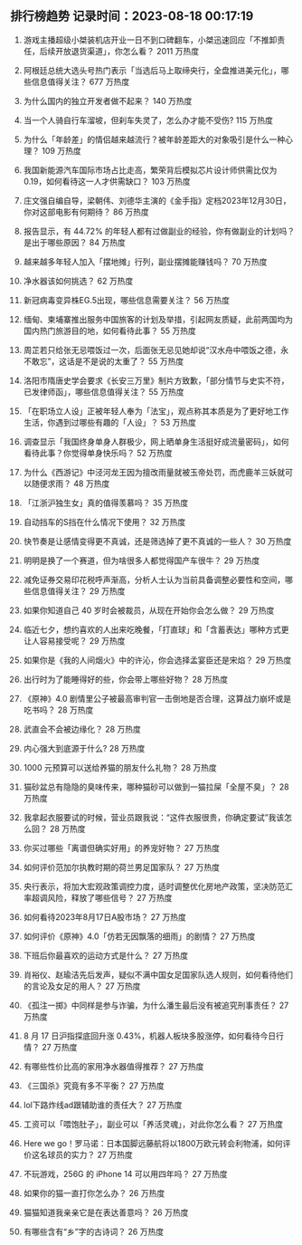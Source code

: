 
## 排行榜趋势 记录时间：2023-08-18 00:17:19
  
  1. 游戏主播超级小桀装机店开业一日不到口碑翻车，小桀迅速回应「不推卸责任，后续开放退货渠道」，你怎么看？ 2011 万热度
    
  2. 阿根廷总统大选头号热门表示「当选后马上取缔央行，全盘推进美元化」，哪些信息值得关注？ 677 万热度
    
  3. 为什么国内的独立开发者做不起来？ 140 万热度
    
  4. 当一个人骑自行车溜坡，但刹车失灵了，怎么办才能不受伤? 115 万热度
    
  5. 为什么「年龄差」的情侣越来越流行？被年龄差距大的对象吸引是什么一种心理？ 109 万热度
    
  6. 我国新能源汽车国际市场占比走高，繁荣背后模拟芯片设计师供需比仅为 0.19，如何看待这一人才供需缺口？ 103 万热度
    
  7. 庄文强自编自导，梁朝伟、刘德华主演的《金手指》定档2023年12月30日，你对这部电影有何期待？ 86 万热度
    
  8. 报告显示，有 44.72% 的年轻人都有过做副业的经验，你有做副业的计划吗？是出于哪些原因？ 84 万热度
    
  9. 越来越多年轻人加入「摆地摊」行列，副业摆摊能赚钱吗？ 70 万热度
    
  10. 净水器该如何挑选？ 62 万热度
    
  11. 新冠病毒变异株EG.5出现，哪些信息需要关注？ 56 万热度
    
  12. 缅甸、柬埔寨推出服务中国旅客的计划及举措，引起网友质疑，此前两国均为国内热门旅游目的地，如何看待此事？ 55 万热度
    
  13. 周芷若只给张无忌喂饭过一次，后面张无忌见她却说“汉水舟中喂饭之德，永不敢忘”，这话是不是说的太重了？ 55 万热度
    
  14. 洛阳市隋唐史学会要求《长安三万里》制片方致歉，「部分情节与史实不符，已发律师函」，哪些信息值得关注？ 55 万热度
    
  15. 「在职场立人设」正被年轻人奉为「法宝」，观点称其本质是为了更好地工作生活，你遇到过哪些有趣的「人设」？ 53 万热度
    
  16. 调查显示「我国终身单身人群极少，网上晒单身生活挺好成流量密码」，如何看待此事？你觉得单身快乐吗？ 52 万热度
    
  17. 为什么《西游记》中泾河龙王因为擅改雨量就被玉帝处罚，而虎鹿羊三妖就可以随便求雨？ 48 万热度
    
  18. 「江浙沪独生女」真的值得羡慕吗？ 35 万热度
    
  19. 自动挡车的S挡在什么情况下使用？ 32 万热度
    
  20. 快节奏是让感情变得更不真诚，还是筛选掉了更不真诚的一些人？ 30 万热度
    
  21. 明明是换了一个赛道，但为啥很多人都觉得国产车很牛？ 29 万热度
    
  22. 减免证券交易印花税呼声渐高，分析人士认为当前具备调整必要性和空间，哪些信息值得关注？ 29 万热度
    
  23. 如果你知道自己 40 岁时会被裁员，从现在开始你会怎么做？ 29 万热度
    
  24. 临近七夕，想约喜欢的人出来吃晚餐，「打直球」和「含蓄表达」哪种方式更让人容易接受呢？ 29 万热度
    
  25. 如果你是《我的人间烟火》中的许沁，你会选择孟宴臣还是宋焰？ 29 万热度
    
  26. 出行时为了能睡得好的些，你会带上哪些好物？ 28 万热度
    
  27. 《原神》4.0 剧情里公子被最高审判官一击倒地是否合理，这算战力崩坏或是吃书吗？ 28 万热度
    
  28. 武直会不会被边缘化？ 28 万热度
    
  29. 内心强大到底源于什么? 28 万热度
    
  30. 1000 元预算可以送给养猫的朋友什么礼物？ 28 万热度
    
  31. 猫砂盆总有隐隐的臭味传来，哪种猫砂可以做到一猫拉屎「全屋不臭」？ 28 万热度
    
  32. 我拿起衣服要试的时候，营业员跟我说：“这件衣服很贵，你确定要试”我该怎么回？ 28 万热度
    
  33. 你买过哪些「离谱但确实好用」的养宠好物？ 27 万热度
    
  34. 如何评价范加尔执教时期的荷兰男足国家队？ 27 万热度
    
  35. 央行表示，将加大宏观政策调控力度，适时调整优化房地产政策，坚决防范汇率超调风险，释放了哪些信号？ 27 万热度
    
  36. 如何看待2023年8月17日A股市场？ 27 万热度
    
  37. 如何评价《原神》4.0「仿若无因飘落的细雨」的剧情？ 27 万热度
    
  38. 下班后你最喜欢的运动方式是什么？ 27 万热度
    
  39. 肖裕仪、赵瑜洁先后发声，疑似不满中国女足国家队选人规则，如何看待他们的言论及女足的用人？ 27 万热度
    
  40. 《孤注一掷》中同样是参与诈骗，为什么潘生最后没有被追究刑事责任？ 27 万热度
    
  41. 8 月 17 日沪指探底回升涨 0.43%，机器人板块多股涨停，如何看待今日行情？ 27 万热度
    
  42. 有哪些性价比高的家用净水器值得推荐？ 27 万热度
    
  43. 《三国杀》究竟有多不平衡？ 27 万热度
    
  44. lol下路炸线ad跟辅助谁的责任大？ 27 万热度
    
  45. 工资可以「喂饱肚子」，副业可以「养活灵魂」，对此你怎么看？ 27 万热度
    
  46. Here we go！罗马诺：日本国脚远藤航将以1800万欧元转会利物浦，如何评价这名球员的实力？ 27 万热度
    
  47. 不玩游戏，256G 的 iPhone 14 可以用四年吗？ 27 万热度
    
  48. 如果你的猫一直打你怎么办？ 26 万热度
    
  49. 猫猫知道我亲亲它是在表达善意吗？ 26 万热度
    
  50. 有哪些含有“乡”字的古诗词？ 26 万热度
    